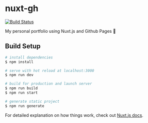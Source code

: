 # nuxt-gh

[![Build Status](https://travis-ci.com/teotsi/teotsi.github.io.svg?branch=dev)](https://travis-ci.com/teotsi/teotsi.github.io)

My personal portfolio using Nuxt.js and Github Pages 🎸
## Build Setup

```bash
# install dependencies
$ npm install

# serve with hot reload at localhost:3000
$ npm run dev

# build for production and launch server
$ npm run build
$ npm run start

# generate static project
$ npm run generate
```

For detailed explanation on how things work, check out [Nuxt.js docs](https://nuxtjs.org).
